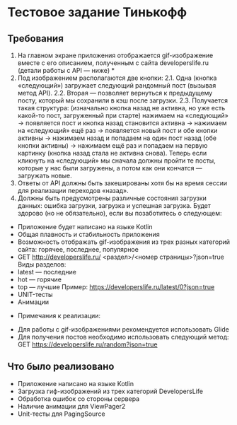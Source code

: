 # Тестовое задание Тинькофф
## Требования
1. На главном экране приложения отображается gif-изображение вместе с его
описанием, полученным с сайта developerslife.ru (детали работы с API — ниже) *
2. Под изображением располагаются две кнопки:
2.1. Одна (кнопка «следующий») загружает следующий рандомный пост
(вызывая метод API).
2.2. Вторая — позволяет вернуться к предыдущему посту, который мы
сохранили в кэш после загрузки.
2.3. Получается такая структура: (изначально кнопка назад не активна, но уже
есть какой-то пост, загруженный при старте) нажимаем на «следующий» →
появляется пост и кнопка назад становится активна → нажимаем на
«следующий» ещё раз → появляется новый пост и обе кнопки активны →
нажимаем назад и попадаем на один пост назад (обе кнопки активны) →
нажимаем ещё раз и попадаем на первую картинку (кнопка назад стала не
активна снова). Теперь если кликнуть на «следующий» мы сначала должны
пройти те посты, которые у нас были загружены, а потом как они кончатся
— загружать новые.
3. Ответы от API должны быть закешированы хотя бы на время сессии для
реализации переходов «назад».
4. Должны быть предусмотрены различные состояния загрузки данных: ошибка
загрузки, загрузка и успешная загрузка.
Будет здорово (но не обязательно), если вы позаботитесь о следующем:
- Приложение будет написано на языке Kotlin
- Общая плавность и стабильность приложения
- Возможность отображать gif-изображения из трех разных категорий сайта: горячее,
последнее, популярное
- GET http://developerslife.ru/ <раздел>/<номер страницы>?json=true
 Виды разделов:
- latest — последние
- hot — горячие
- top — лучшие
Пример: https://developerslife.ru/latest/0?json=true
- UNIT-тесты
- Анимации
* Примечания к реализации:
- Для работы с gif-изображениями рекомендуется использовать Glide
- Для получения постов необходимо использовать следующий метод:
GET https://developerslife.ru/random?json=true


## Что было реализовано
- Приложение написано на языке Kotlin
- Загрузка гиф-изображений из трех категорий DevelopersLife
- Обработка ошибок со стороны сервера
- Наличие анимации для ViewPager2
- Unit-тесты для PagingSource
